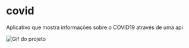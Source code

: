 # covid
Aplicativo que mostra informações sobre o COVID19 através de uma api 

![Gif do projeto](https://github.com/vandodev/covid/blob/master/covid.gif)

